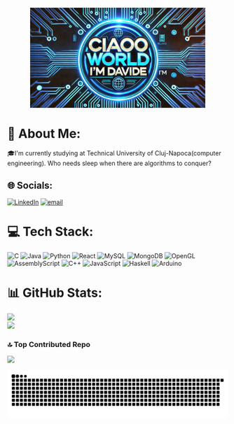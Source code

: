 <p align="center">
  <img src="logo.png" alt="Ciaoo World I'm Davide" width="400">
</p>

# 💫 About Me:

🎓I'm currently studying at Technical University of Cluj-Napoca(computer engineering). Who needs sleep when there are algorithms to conquer?

## 🌐 Socials:

[![LinkedIn](https://img.shields.io/badge/LinkedIn-%230077B5.svg?logo=linkedin&logoColor=white)](https://linkedin.com/in/davide-andrei-muresan-661b68334/) [![email](https://img.shields.io/badge/Email-D14836?logo=gmail&logoColor=white)](mailto:davide.muresan2003@yahoo.com)

# 💻 Tech Stack:

![C](https://img.shields.io/badge/c-%2300599C.svg?style=for-the-badge&logo=c&logoColor=white) ![Java](https://img.shields.io/badge/java-%23ED8B00.svg?style=for-the-badge&logo=openjdk&logoColor=white) ![Python](https://img.shields.io/badge/python-3670A0?style=for-the-badge&logo=python&logoColor=ffdd54) ![React](https://img.shields.io/badge/react-%2320232a.svg?style=for-the-badge&logo=react&logoColor=%2361DAFB) ![MySQL](https://img.shields.io/badge/mysql-4479A1.svg?style=for-the-badge&logo=mysql&logoColor=white) ![MongoDB](https://img.shields.io/badge/MongoDB-%234ea94b.svg?style=for-the-badge&logo=mongodb&logoColor=white) ![OpenGL](https://img.shields.io/badge/OpenGL-white?logo=OpenGL&style=for-the-badge) ![AssemblyScript](https://img.shields.io/badge/assembly%20script-%23000000.svg?style=for-the-badge&logo=assemblyscript&logoColor=white) ![C++](https://img.shields.io/badge/c++-%2300599C.svg?style=for-the-badge&logo=c%2B%2B&logoColor=white) ![JavaScript](https://img.shields.io/badge/javascript-%23323330.svg?style=for-the-badge&logo=javascript&logoColor=%23F7DF1E) ![Haskell](https://img.shields.io/badge/Haskell-5e5086?style=for-the-badge&logo=haskell&logoColor=white) ![Arduino](https://img.shields.io/badge/-Arduino-00979D?style=for-the-badge&logo=Arduino&logoColor=white)

# 📊 GitHub Stats:

![](https://nirzak-streak-stats.vercel.app/?user=davideboss2003&theme=cobalt&hide_border=false)<br/>
![](https://github-readme-stats.vercel.app/api/top-langs/?username=davideboss2003&theme=cobalt&hide_border=false&include_all_commits=true&count_private=false&layout=compact)

### 🔝 Top Contributed Repo

![](https://github-contributor-stats.vercel.app/api?username=davideboss2003&limit=5&theme=dark&combine_all_yearly_contributions=true)

<picture>
  <source media="(prefers-color-scheme: dark)" srcset="https://raw.githubusercontent.com/davideboss2003/davideboss2003/output/github-snake-dark.svg" />
  <source media="(prefers-color-scheme: light)" srcset="https://raw.githubusercontent.com/davideboss2003/davideboss2003/output/github-snake.svg" />
  <img alt="github-snake" src="https://raw.githubusercontent.com/davideboss2003/davideboss2003/output/github-snake.svg" />
</picture>
